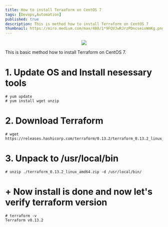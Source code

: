 ```yaml
---
title: How to install Teraaform on CentOS 7
tags: [Devops,Automation]
published: true
description: This is method how to install Terraform on CentOS 7
thumbnail: https://miro.medium.com/max/480/1*9FQVJwRJrzPDncseivWmKg.png
---
```


<p align = "center">
<img src = "https://miro.medium.com/max/480/1*9FQVJwRJrzPDncseivWmKg.png">
</p>

This is basic method how to install Terraform on CentOS 7.

# 1. Update OS and Install nesessary tools
```
# yum update
# yum install wget unzip
 ```
# 2. Download Terraform
```
# wget https://releases.hashicorp.com/terraform/0.13.2/terraform_0.13.2_linux_amd64.zip
 ```
# 3. Unpack to /usr/local/bin
```
# unzip ./terraform_0.13.2_linux_amd64.zip -d /usr/local/bin/
 ```

# + Now install is done and now let's verify terraform version
```
# terraform -v
Terraform v0.13.2
```